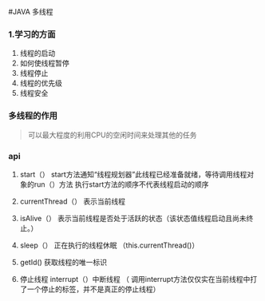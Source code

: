 #JAVA 多线程
 ### 1.学习的方面
 1. 线程的启动
 2. 如何使线程暂停
 3. 线程停止
 4. 线程的优先级
 5. 线程安全
 
 ### 多线程的作用
 > 可以最大程度的利用CPU的空闲时间来处理其他的任务
 
 ### api
 1. start（）
 start方法通知“线程规划器”此线程已经准备就绪，等待调用线程对象的run（）方法
 执行start方法的顺序不代表线程启动的顺序
 
 2. currentThread（） 表示当前线程

 3. isAlive（） 表示当前线程是否处于活跃的状态（该状态值线程启动且尚未终止。）
 
 4. sleep（） 正在执行的线程休眠 （this.currentThread()）
 
 5. getId() 获取线程的唯一标识
 
 6. 停止线程 interrupt（）中断线程  （ 调用interrupt方法仅仅实在当前线程中打了一个停止的标签，并不是真正的停止线程）
 
 
 
